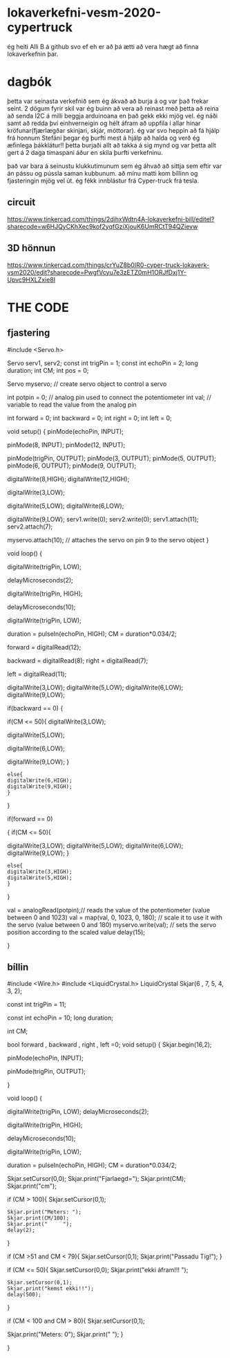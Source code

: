# lokaverkefni-vesm-2020-cypertruck
ég heiti Alli B á github svo ef eh er að þá ætti að vera hægt að finna lokaverkefnin þar.


# dagbók

þetta var seinasta verkefnið sem ég ákvað að burja á og var það frekar seint. 2 dögum fyrir skil var ég buinn að vera að reinast með þetta að reina að senda I2C á milli beggja arduinoana en það gekk ekki mjög vel. ég náði samt að redda því einhverneigin og hélt áfram að uppfila í allar hinar kröfunar(fjærlægðar skinjari, skjár, móttorar). ég var svo heppin að fá hjálp frá honnum Stefáni þegar ég þurfti mest á hjálp að halda og verð ég æfinlega þákklátur!! þetta burjaði allt að takka á sig mynd og var þetta allt gert á 2 daga tímaspani
áður en skila þurfti verkefninu.

það var bara á seinustu klukkutimunum sem ég áhvað að sittja sem eftir var án pássu og pússla saman kubbunum. að mínu matti kom bíllinn og fjasteringin mjög vel út. ég fékk innblástur frá Cyper-truck frá tesla.



## circuit
https://www.tinkercad.com/things/2dihxWdtn4A-lokaverkefni-bill/editel?sharecode=w6HJQyCKhXec9kof2yqfGziXjouK6UmRCtT94QZievw



## 3D hönnun
https://www.tinkercad.com/things/crYuZ8b0IR0-cyper-truck-lokaverk-vsm2020/edit?sharecode=PwgfVcyu7e3zETZ0mH1ORJfDxj1Y-Upvc9HXLZxie8I

# THE CODE
## fjastering
#include <Servo.h>

Servo serv1, serv2;
const int trigPin = 1;
const int echoPin = 2;
long duration;
int CM;
int pos = 0;


Servo myservo;  // create servo object to control a servo

int potpin = 0;  // analog pin used to connect the potentiometer
int val;    // variable to read the value from the analog pin





int forward = 0;
int backward = 0;
int right = 0;
int left = 0;


void setup()
{
  pinMode(echoPin, INPUT);
  
  pinMode(8, INPUT);
  pinMode(12, INPUT);
  
  pinMode(trigPin, OUTPUT);
  pinMode(3, OUTPUT);
  pinMode(5, OUTPUT);
  pinMode(6, OUTPUT);
  pinMode(9, OUTPUT);
  
  digitalWrite(8,HIGH);
  digitalWrite(12,HIGH);
  
  digitalWrite(3,LOW);
  
  digitalWrite(5,LOW);
  digitalWrite(6,LOW);
  
  digitalWrite(9,LOW);
  serv1.write(0);
  serv2.write(0);
  serv1.attach(11);
  serv2.attach(7);
  
	
  myservo.attach(10);  // attaches the servo on pin 9 to the servo object
}

void loop()
{
  
  digitalWrite(trigPin, LOW);
  
  delayMicroseconds(2);
  
  digitalWrite(trigPin, HIGH);
  
  delayMicroseconds(10);
  
  digitalWrite(trigPin, LOW);
  
  
  duration = pulseIn(echoPin, HIGH);
  CM = duration*0.034/2;
  
  forward = digitalRead(12);
  
  backward = digitalRead(8);
  right = digitalRead(7);
  
  left = digitalRead(11);
  

  
  digitalWrite(3,LOW);
  digitalWrite(5,LOW);
  digitalWrite(6,LOW);
  digitalWrite(9,LOW);

  if(backward == 0)
  {
    
  if(CM <= 50){
  digitalWrite(3,LOW);
    
  digitalWrite(5,LOW);
    
  digitalWrite(6,LOW);
    
  digitalWrite(9,LOW);
  }
    
    else{
    digitalWrite(6,HIGH);
    digitalWrite(9,HIGH);
    }
    
  }

  if(forward == 0)
    
  {
  if(CM <= 50){
    
  digitalWrite(3,LOW);
  digitalWrite(5,LOW);
  digitalWrite(6,LOW);
  digitalWrite(9,LOW);
  }
    
    
    else{
    digitalWrite(3,HIGH);
    digitalWrite(5,HIGH);
    }
  }
  
  val = analogRead(potpin);// reads the value of the potentiometer (value between 0 and 1023)
  val = map(val, 0, 1023, 0, 180);     // scale it to use it with the servo (value between 0 and 180)
  myservo.write(val);                  // sets the servo position according to the scaled value
  delay(15);

  }
 
 ## bíllin
 
 #include <Wire.h>
#include <LiquidCrystal.h>
LiquidCrystal Skjar(6 , 7, 5, 4, 3, 2);

const int trigPin = 11;

const int echoPin = 10;
long duration;

int CM;

bool forward , backward , right , left =0;
void setup()
{
  Skjar.begin(16,2);
  
  
  
  pinMode(echoPin, INPUT);
  
  pinMode(trigPin, OUTPUT);
  


}

void loop()
{
 
  digitalWrite(trigPin, LOW);
  delayMicroseconds(2);
  
  digitalWrite(trigPin, HIGH);
  
  delayMicroseconds(10);
  
  digitalWrite(trigPin, LOW);
  
  duration = pulseIn(echoPin, HIGH);
  CM = duration*0.034/2;
  
  Skjar.setCursor(0,0); 
  Skjar.print("Fjarlaegd=");
  Skjar.print(CM); 
  Skjar.print("cm");
  
  
  

  if (CM > 100){ 
    Skjar.setCursor(0,1);    
    
    Skjar.print("Meters: ");
    Skjar.print(CM/100);
    Skjar.print("     ");
  	delay(2);
  }
 
  if (CM >51 and CM < 79){
  	Skjar.setCursor(0,1);
    Skjar.print("Passadu Tig!");
  }
  
  
  
  if (CM <= 50){
	Skjar.setCursor(0,0);
    Skjar.print("ekki áfram!!!        ");
    
    Skjar.setCursor(0,1);
    Skjar.print("kemst ekki!!");
    delay(500);
  }
  
  
  
  if (CM < 100 and CM > 80){
  Skjar.setCursor(0,1);
    
    
  Skjar.print("Meters: 0");
  Skjar.print("         ");
  }
  

}










